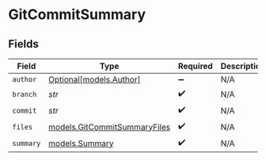 # GitCommitSummary


## Fields

| Field                                                              | Type                                                               | Required                                                           | Description                                                        |
| ------------------------------------------------------------------ | ------------------------------------------------------------------ | ------------------------------------------------------------------ | ------------------------------------------------------------------ |
| `author`                                                           | [Optional[models.Author]](../models/author.md)                     | :heavy_minus_sign:                                                 | N/A                                                                |
| `branch`                                                           | *str*                                                              | :heavy_check_mark:                                                 | N/A                                                                |
| `commit`                                                           | *str*                                                              | :heavy_check_mark:                                                 | N/A                                                                |
| `files`                                                            | [models.GitCommitSummaryFiles](../models/gitcommitsummaryfiles.md) | :heavy_check_mark:                                                 | N/A                                                                |
| `summary`                                                          | [models.Summary](../models/summary.md)                             | :heavy_check_mark:                                                 | N/A                                                                |